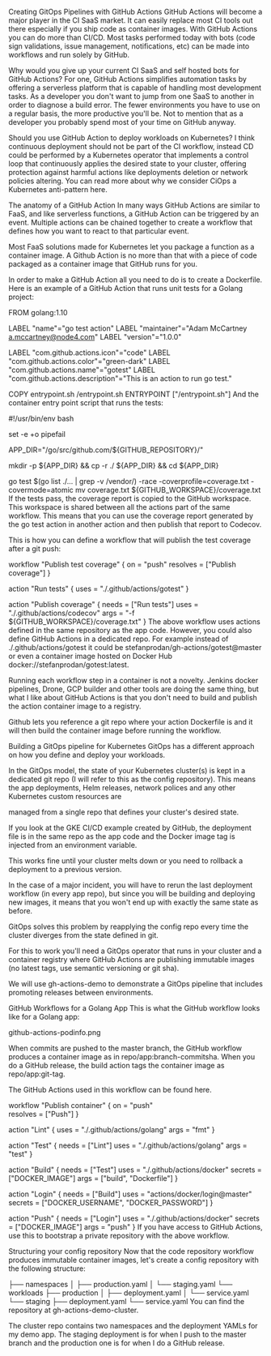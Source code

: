 Creating GitOps Pipelines with GitHub Actions
GitHub Actions will become a major player in the CI SaaS market. It can easily replace most CI tools out there especially if you ship code as container images. With GitHub Actions you can do more than CI/CD. Most tasks performed today with bots (code sign validations, issue management, notifications, etc) can be made into workflows and run solely by GitHub. 

Why would you give up your current CI SaaS and self hosted bots for GitHub Actions? For one, GitHub Actions simplifies automation tasks by offering a serverless platform that is capable of handling most development tasks. As a developer you don't want to jump from one SaaS to another in order to diagnose a build error. The fewer environments you have to use on a regular basis, the more productive you'll be. Not to mention that as a developer you probably spend most of your time on GitHub anyway.

Should you use GitHub Action to deploy workloads on Kubernetes? I think continuous deployment should not be part of the CI workflow, instead CD could be performed by a Kubernetes operator that implements a control loop that continuously applies the desired state to your cluster, offering protection against harmful actions like deployments deletion or network policies altering. You can read more about why we consider CiOps a Kubernetes anti-pattern here.

The anatomy of a GitHub Action 
In many ways GitHub Actions are similar to FaaS, and like serverless functions, a GitHub Action can be triggered by an event. Multiple actions can be chained together to create a workflow that defines how you want to react to that particular event. 

Most FaaS solutions made for Kubernetes let you package a function as a container image. A Github Action is no more than that with a piece of code packaged as a container image that GitHub runs for you. 

In order to make a GitHub Action all you need to do is to create a Dockerfile. Here is an example of a GitHub Action that runs unit tests for a Golang project: 

FROM golang:1.10

LABEL "name"="go test action"
LABEL "maintainer"="Adam McCartney <a.mccartney@node4.com>"
LABEL "version"="1.0.0"

LABEL "com.github.actions.icon"="code"
LABEL "com.github.actions.color"="green-dark"
LABEL "com.github.actions.name"="gotest"
LABEL "com.github.actions.description"="This is an action to run go test."

COPY entrypoint.sh /entrypoint.sh
ENTRYPOINT ["/entrypoint.sh"]
And the container entry point script that runs the tests: 

#!/usr/bin/env bash

set -e +o pipefail

APP_DIR="/go/src/github.com/${GITHUB_REPOSITORY}/"

mkdir -p ${APP_DIR} && cp -r ./ ${APP_DIR} && cd ${APP_DIR}

go test $(go list ./... | grep -v /vendor/) -race -coverprofile=coverage.txt -covermode=atomic
mv coverage.txt ${GITHUB_WORKSPACE}/coverage.txt
If the tests pass, the coverage report is copied to the GitHub workspace. This workspace is shared between all the actions part of the same workflow. This means that you can use the coverage report generated by the go test action in another action and then publish that report to Codecov. 

This is how you can define a workflow that will publish the test coverage after a git push: 

workflow "Publish test coverage" {
  on = "push"
  resolves = ["Publish coverage"]
}

action "Run tests" {
  uses = "./.github/actions/gotest"
}

action "Publish coverage" {
  needs = ["Run tests"]
  uses = "./.github/actions/codecov"
  args = "-f ${GITHUB_WORKSPACE}/coverage.txt"
}
The above workflow uses actions defined in the same repository as the app code. However, you could also define GitHub Actions in a dedicated repo. For example instead of ./.github/actions/gotest it could be stefanprodan/gh-actions/gotest@master or even a container image hosted on Docker Hub docker://stefanprodan/gotest:latest.

Running each workflow step in a container is not a novelty. Jenkins docker pipelines, Drone, GCP builder and other tools are doing the same thing, but what I like about GitHub Actions is that you don't need to build and publish the action container image to a registry.

Github lets you reference a git repo where your action Dockerfile is and it will then build the container image before running the workflow.

Building a GitOps pipeline for Kubernetes
GitOps has a different approach on how you define and deploy your workloads.

In the GitOps model, the state of your Kubernetes cluster(s) is kept in a dedicated git repo (I will refer to this as the config repository). This means the app deployments, Helm releases, network polices and any other Kubernetes custom resources are

managed from a single repo that defines your cluster's desired state.

If you look at the GKE CI/CD example created by GitHub, the deployment file is in the same repo as the app code and the Docker image tag is injected from an environment variable.

This works fine until your cluster melts down or you need to rollback a deployment to a previous version.

In the case of a major incident, you will have to rerun the last deployment workflow (in every app repo), but since you will be building and deploying new images, it means that you won't end up with exactly the same state as before.

GitOps solves this problem by reapplying the config repo every time the cluster diverges from the state defined in git.

For this to work you'll need a GitOps operator that runs in your cluster and a container registry where GitHub Actions are publishing immutable images (no latest tags, use semantic versioning or git sha).

We will use gh-actions-demo to demonstrate a GitOps pipeline that includes promoting releases between environments.

GitHub Workflows for a Golang App
This is what the GitHub workflow looks like for a Golang app:

github-actions-podinfo.png

When commits are pushed to the master branch, the GitHub workflow produces a container image as in repo/app:branch-commitsha. When you do a GitHub release, the build action tags the container image as repo/app:git-tag.

The GitHub Actions used in this workflow can be found here.

workflow "Publish container" {
  on = "push"  
  resolves = ["Push"]
}

action "Lint" {
  uses = "./.github/actions/golang"
  args = "fmt"
}

action "Test" {
  needs = ["Lint"]
  uses = "./.github/actions/golang"
  args = "test"
}

action "Build" {
  needs = ["Test"]
  uses = "./.github/actions/docker"
  secrets = ["DOCKER_IMAGE"]
  args = ["build", "Dockerfile"]
}

action "Login" {
  needs = ["Build"]
  uses = "actions/docker/login@master"
  secrets = ["DOCKER_USERNAME", "DOCKER_PASSWORD"]
}

action "Push" {
  needs = ["Login"]
  uses = "./.github/actions/docker"
  secrets = ["DOCKER_IMAGE"]
  args = "push"
}
If you have access to GitHub Actions, use this to bootstrap a private repository with the above workflow.

Structuring your config repository
Now that the code repository workflow produces immutable container images, let's create a config repository with the following structure:

├── namespaces
│   ├── production.yaml
│   └── staging.yaml
└── workloads
    ├── production
    │   ├── deployment.yaml
    │   └── service.yaml
    └── staging
        ├── deployment.yaml
        └── service.yaml
You can find the repository at gh-actions-demo-cluster.

The cluster repo contains two namespaces and the deployment YAMLs for my demo app. The staging deployment is for when I push to the master branch and the production one is for when I do a GitHub release.